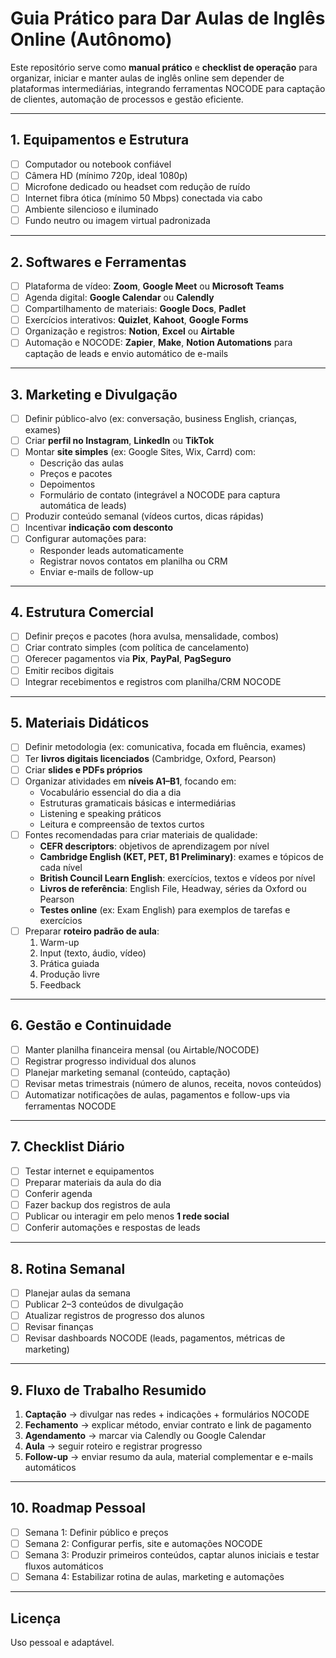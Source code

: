 # Guia Prático para Dar Aulas de Inglês Online (Autônomo)

Este repositório serve como **manual prático** e **checklist de operação** para organizar, iniciar e manter aulas de inglês online sem depender de plataformas intermediárias, integrando ferramentas NOCODE para captação de clientes, automação de processos e gestão eficiente.

---

## 1. Equipamentos e Estrutura

- [ ] Computador ou notebook confiável  
- [ ] Câmera HD (mínimo 720p, ideal 1080p)  
- [ ] Microfone dedicado ou headset com redução de ruído  
- [ ] Internet fibra ótica (mínimo 50 Mbps) conectada via cabo  
- [ ] Ambiente silencioso e iluminado  
- [ ] Fundo neutro ou imagem virtual padronizada  

---

## 2. Softwares e Ferramentas

- [ ] Plataforma de vídeo: **Zoom**, **Google Meet** ou **Microsoft Teams**  
- [ ] Agenda digital: **Google Calendar** ou **Calendly**  
- [ ] Compartilhamento de materiais: **Google Docs**, **Padlet**  
- [ ] Exercícios interativos: **Quizlet**, **Kahoot**, **Google Forms**  
- [ ] Organização e registros: **Notion**, **Excel** ou **Airtable**  
- [ ] Automação e NOCODE: **Zapier**, **Make**, **Notion Automations** para captação de leads e envio automático de e-mails  

---

## 3. Marketing e Divulgação

- [ ] Definir público-alvo (ex: conversação, business English, crianças, exames)  
- [ ] Criar **perfil no Instagram**, **LinkedIn** ou **TikTok**  
- [ ] Montar **site simples** (ex: Google Sites, Wix, Carrd) com:
  - Descrição das aulas  
  - Preços e pacotes  
  - Depoimentos  
  - Formulário de contato (integrável a NOCODE para captura automática de leads)  
- [ ] Produzir conteúdo semanal (vídeos curtos, dicas rápidas)  
- [ ] Incentivar **indicação com desconto**  
- [ ] Configurar automações para:
  - Responder leads automaticamente  
  - Registrar novos contatos em planilha ou CRM  
  - Enviar e-mails de follow-up  

---

## 4. Estrutura Comercial

- [ ] Definir preços e pacotes (hora avulsa, mensalidade, combos)  
- [ ] Criar contrato simples (com política de cancelamento)  
- [ ] Oferecer pagamentos via **Pix**, **PayPal**, **PagSeguro**  
- [ ] Emitir recibos digitais  
- [ ] Integrar recebimentos e registros com planilha/CRM NOCODE  

---

## 5. Materiais Didáticos

- [ ] Definir metodologia (ex: comunicativa, focada em fluência, exames)  
- [ ] Ter **livros digitais licenciados** (Cambridge, Oxford, Pearson)  
- [ ] Criar **slides e PDFs próprios**  
- [ ] Organizar atividades em **níveis A1–B1**, focando em:
  - Vocabulário essencial do dia a dia  
  - Estruturas gramaticais básicas e intermediárias  
  - Listening e speaking práticos  
  - Leitura e compreensão de textos curtos  
- [ ] Fontes recomendadas para criar materiais de qualidade:
  - **CEFR descriptors**: objetivos de aprendizagem por nível  
  - **Cambridge English (KET, PET, B1 Preliminary)**: exames e tópicos de cada nível  
  - **British Council Learn English**: exercícios, textos e vídeos por nível  
  - **Livros de referência**: English File, Headway, séries da Oxford ou Pearson  
  - **Testes online** (ex: Exam English) para exemplos de tarefas e exercícios  
- [ ] Preparar **roteiro padrão de aula**:
  1. Warm-up  
  2. Input (texto, áudio, vídeo)  
  3. Prática guiada  
  4. Produção livre  
  5. Feedback  

---

## 6. Gestão e Continuidade

- [ ] Manter planilha financeira mensal (ou Airtable/NOCODE)  
- [ ] Registrar progresso individual dos alunos  
- [ ] Planejar marketing semanal (conteúdo, captação)  
- [ ] Revisar metas trimestrais (número de alunos, receita, novos conteúdos)  
- [ ] Automatizar notificações de aulas, pagamentos e follow-ups via ferramentas NOCODE  

---

## 7. Checklist Diário

- [ ] Testar internet e equipamentos  
- [ ] Preparar materiais da aula do dia  
- [ ] Conferir agenda  
- [ ] Fazer backup dos registros de aula  
- [ ] Publicar ou interagir em pelo menos **1 rede social**  
- [ ] Conferir automações e respostas de leads  

---

## 8. Rotina Semanal

- [ ] Planejar aulas da semana  
- [ ] Publicar 2–3 conteúdos de divulgação  
- [ ] Atualizar registros de progresso dos alunos  
- [ ] Revisar finanças  
- [ ] Revisar dashboards NOCODE (leads, pagamentos, métricas de marketing)  

---

## 9. Fluxo de Trabalho Resumido

1. **Captação** → divulgar nas redes + indicações + formulários NOCODE  
2. **Fechamento** → explicar método, enviar contrato e link de pagamento  
3. **Agendamento** → marcar via Calendly ou Google Calendar  
4. **Aula** → seguir roteiro e registrar progresso  
5. **Follow-up** → enviar resumo da aula, material complementar e e-mails automáticos  

---

## 10. Roadmap Pessoal

- [ ] Semana 1: Definir público e preços  
- [ ] Semana 2: Configurar perfis, site e automações NOCODE  
- [ ] Semana 3: Produzir primeiros conteúdos, captar alunos iniciais e testar fluxos automáticos  
- [ ] Semana 4: Estabilizar rotina de aulas, marketing e automações  

---

## Licença

Uso pessoal e adaptável.
